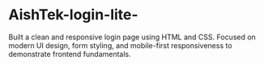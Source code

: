 # AishTek-login-lite-
Built a clean and responsive login page using HTML and CSS. Focused on modern UI design, form styling, and mobile-first responsiveness to demonstrate frontend fundamentals.

